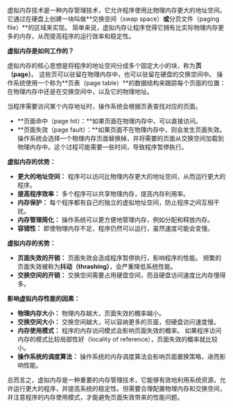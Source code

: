虚拟内存技术是一种内存管理技术，它允许程序使用比物理内存更大的地址空间。  它通过在硬盘上创建一块叫做**交换空间（swap space）**或**分页文件（paging file）**的区域来实现。  简单来说，虚拟内存让程序觉得它拥有比实际物理内存更多的内存，从而提高程序的运行效率和稳定性。

**虚拟内存是如何工作的？**

虚拟内存的核心思想是将程序的地址空间分成多个固定大小的块，称为**页（page）**。  这些页可以驻留在物理内存中，也可以驻留在硬盘的交换空间中。  操作系统使用一个称为**页表（page table）**的数据结构来跟踪每个页面的位置：在物理内存中还是在交换空间中，以及它的物理地址。

当程序需要访问某个内存地址时，操作系统会根据页表查找对应的页面。

* **页面命中（page hit）：**如果页面在物理内存中，可以直接访问。
* **页面失效（page fault）：**如果页面不在物理内存中，则会发生页面失效。操作系统会选择一个物理内存页面替换掉，并将需要的页面从交换空间加载到物理内存中。这个过程可能需要一些时间，导致程序暂停执行。

**虚拟内存的优势：**

* **更大的地址空间：** 程序可以访问比物理内存更大的地址空间，从而运行更大的程序。
* **提高程序效率：**  多个程序可以共享物理内存，提高内存利用率。
* **内存保护：**  每个程序都有自己的独立的虚拟地址空间，防止程序之间互相干扰。
* **内存管理简化：**  操作系统可以更方便地管理内存，例如分配和释放内存。
* **容错性：**  即使物理内存不足，程序仍然可以运行，虽然速度可能会变慢。


**虚拟内存的劣势：**

* **页面失效的开销：**  页面失效会造成程序暂停执行，影响程序的性能。  频繁的页面失效被称为**抖动（thrashing）**，会严重降低系统性能。
* **交换空间的开销：**  交换空间需要占用硬盘空间，而且硬盘访问速度比内存慢得多。


**影响虚拟内存性能的因素：**

* **物理内存大小：** 物理内存越大，页面失效的概率越小。
* **交换空间大小：** 交换空间越大，可以容纳更多的页面，但硬盘访问速度慢。
* **内存使用模式：**  程序的内存访问模式会影响页面失效的概率。  如果程序访问内存的模式比较局部性好（locality of reference），页面失效的概率就比较小。
* **操作系统的调度算法：**  操作系统的内存调度算法会影响页面置换策略，进而影响性能。


总而言之，虚拟内存是一种重要的内存管理技术，它能够有效地利用系统资源，允许运行更大的程序，并提高系统的稳定性。但需要合理配置物理内存和交换空间，并注意程序的内存使用模式，才能避免页面失效带来的性能问题。

